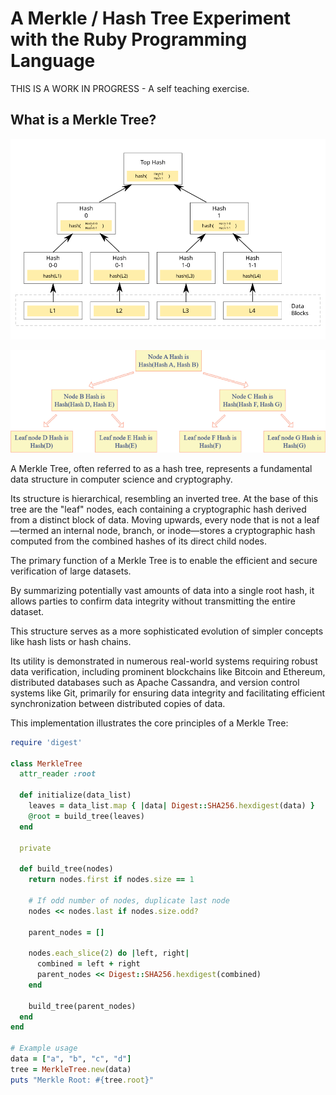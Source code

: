 # A Merkle / Hash Tree Experiment with the Ruby Programming Language

THIS IS A WORK IN PROGRESS - A self teaching exercise.

## What is a Merkle Tree?

![hash_tree.png](./images/hash_tree.png)

![merkle-tree-structure.png](./images/merkle-tree-structure.png)

A Merkle Tree, often referred to as a hash tree, represents a fundamental data structure in computer science and cryptography. 

Its structure is hierarchical, resembling an inverted tree. At the base of this tree are the "leaf" nodes, each containing a cryptographic hash derived from a distinct block of data. Moving upwards, every node that is not a leaf—termed an internal node, branch, or inode—stores a cryptographic hash computed from the combined hashes of its direct child nodes.

The primary function of a Merkle Tree is to enable the efficient and secure verification of large datasets. 

By summarizing potentially vast amounts of data into a single root hash, it allows parties to confirm data integrity without transmitting the entire dataset. 

This structure serves as a more sophisticated evolution of simpler concepts like hash lists or hash chains. 

Its utility is demonstrated in numerous real-world systems requiring robust data verification, including prominent blockchains like Bitcoin and Ethereum, distributed databases such as Apache Cassandra, and version control systems like Git, primarily for ensuring data integrity and facilitating efficient synchronization between distributed copies of data.

This implementation illustrates the core principles of a Merkle Tree:

```ruby
require 'digest'

class MerkleTree
  attr_reader :root

  def initialize(data_list)
    leaves = data_list.map { |data| Digest::SHA256.hexdigest(data) }
    @root = build_tree(leaves)
  end

  private

  def build_tree(nodes)
    return nodes.first if nodes.size == 1

    # If odd number of nodes, duplicate last node
    nodes << nodes.last if nodes.size.odd?

    parent_nodes = []

    nodes.each_slice(2) do |left, right|
      combined = left + right
      parent_nodes << Digest::SHA256.hexdigest(combined)
    end

    build_tree(parent_nodes)
  end
end

# Example usage
data = ["a", "b", "c", "d"]
tree = MerkleTree.new(data)
puts "Merkle Root: #{tree.root}"

```
